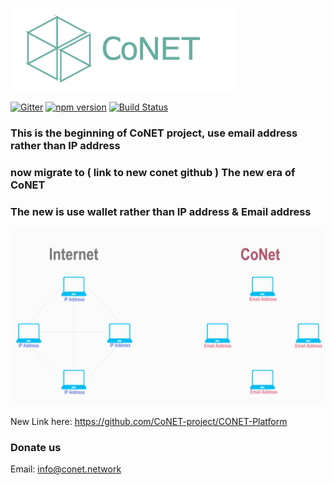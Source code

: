 ![http protocol](/resources/CoNET_icon.png?raw=true)

[![Gitter](https://img.shields.io/badge/chat-on%20gitter-blue.svg)](https://gitter.im/QTGate/Lobby)
[![npm version](https://badge.fury.io/js/conet.svg)](https://badge.fury.io/js/conet)
[![Build Status](https://travis-ci.org/QTGate/CoNET.svg?branch=master)](https://travis-ci.org/QTGate/CoNET)

### This is the beginning of CoNET project, use email address rather than IP address
### now migrate to ( link to new conet github ) The new era of CoNET
### The new is use wallet rather than IP address & Email address
![http protocol](/resources/CoNet1.gif?raw=true)


New Link here:
https://github.com/CoNET-project/CONET-Platform

### Donate us
Email: info@conet.network
